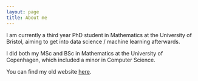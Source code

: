 ```yaml
---
layout: page
title: About me
---
```


I am currently a third year PhD student in Mathematics at the University of Bristol, aiming to get into data science / machine learning afterwards.

I did both my MSc and BSc in Mathematics at the University of Copenhagen, which included a minor in Computer Science.

You can find my old website [here](https://dsnielsen.com).
